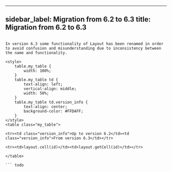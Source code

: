 
---
sidebar_label: Migration from 6.2 to 6.3
title: Migration from 6.2 to 6.3
---          

``` todo

In version 6.3 some functionality of Layout has been renamed in order to avoid confusion and misunderstanding due to inconsistency between the name and functionality. 

<style>
	table.my_table {
		width: 100%;
	}
	table.my_table td {
		text-align: left;
		vertical-align: middle;
		width: 50%;
	}
	table.my_table td.version_info {
		text-align: center;
        background-color: #FFDAFF;
	}
</style>
<table class="my_table">

<tr><td class="version_info">Up to version 6.2</td><td class="version_info">From version 6.3</td></tr>

<tr><td>layout.cell(id)</td><td>layout.getCell(id)</td></tr>

</table>

``` todo